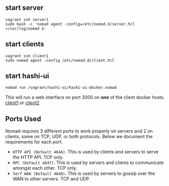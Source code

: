 ## start server

```
vagrant ssh server1
sudo bash -c 'nomad agent -config=/etc/nomad.d/server.hcl >/var/log/nomad &'
```
## start clients
```
vagrant ssh client1
sudo nomad agent -config /etc/nomad.d/client.hcl
```

## start hashi-ui
```bash
nomad run /vagrant/hashi-ui/hashi-ui-docker.nomad
```
This will run a web interface on port 3000 on **one** of the client docker hosts.
[client1](http://192.168.50.3:3000) or [client2](http://192.168.50.4:3000)


## Ports Used
Nomad requires 3 different ports to work properly on servers and 2 on clients, some on TCP, UDP, or both protocols. Below we document the requirements for each port.

* ```HTTP API (Default 4646)```. This is used by clients and servers to serve the HTTP API. TCP only.
* ```RPC (Default 4647)```. This is used by servers and clients to communicate amongst each other. TCP only.
* ```Serf WAN (Default 4648)```. This is used by servers to gossip over the WAN to other servers. TCP and UDP.
